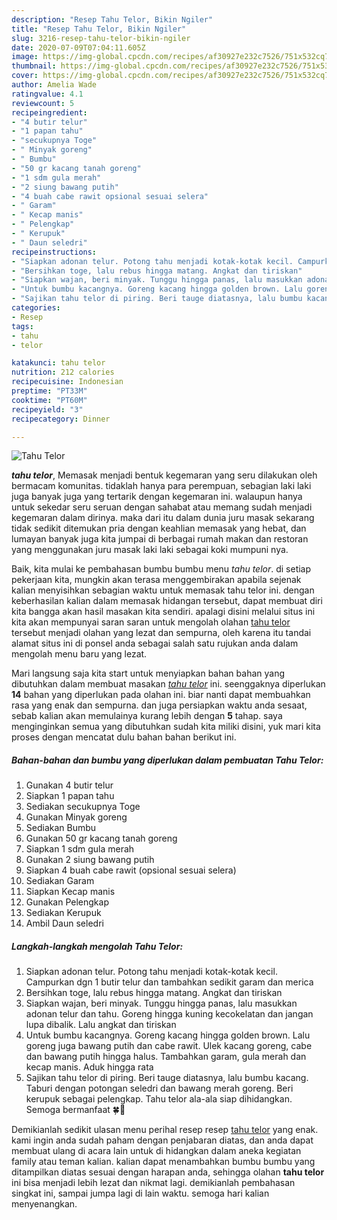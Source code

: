 ```yaml
---
description: "Resep Tahu Telor, Bikin Ngiler"
title: "Resep Tahu Telor, Bikin Ngiler"
slug: 3216-resep-tahu-telor-bikin-ngiler
date: 2020-07-09T07:04:11.605Z
image: https://img-global.cpcdn.com/recipes/af30927e232c7526/751x532cq70/tahu-telor-foto-resep-utama.jpg
thumbnail: https://img-global.cpcdn.com/recipes/af30927e232c7526/751x532cq70/tahu-telor-foto-resep-utama.jpg
cover: https://img-global.cpcdn.com/recipes/af30927e232c7526/751x532cq70/tahu-telor-foto-resep-utama.jpg
author: Amelia Wade
ratingvalue: 4.1
reviewcount: 5
recipeingredient:
- "4 butir telur"
- "1 papan tahu"
- "secukupnya Toge"
- " Minyak goreng"
- " Bumbu"
- "50 gr kacang tanah goreng"
- "1 sdm gula merah"
- "2 siung bawang putih"
- "4 buah cabe rawit opsional sesuai selera"
- " Garam"
- " Kecap manis"
- " Pelengkap"
- " Kerupuk"
- " Daun seledri"
recipeinstructions:
- "Siapkan adonan telur. Potong tahu menjadi kotak-kotak kecil. Campurkan dgn 1 butir telur dan tambahkan sedikit garam dan merica"
- "Bersihkan toge, lalu rebus hingga matang. Angkat dan tiriskan"
- "Siapkan wajan, beri minyak. Tunggu hingga panas, lalu masukkan adonan telur dan tahu. Goreng hingga kuning kecokelatan dan jangan lupa dibalik. Lalu angkat dan tiriskan"
- "Untuk bumbu kacangnya. Goreng kacang hingga golden brown. Lalu goreng juga bawang putih dan cabe rawit. Ulek kacang goreng, cabe dan bawang putih hingga halus. Tambahkan garam, gula merah dan kecap manis. Aduk hingga rata"
- "Sajikan tahu telor di piring. Beri tauge diatasnya, lalu bumbu kacang. Taburi dengan potongan seledri dan bawang merah goreng. Beri kerupuk sebagai pelengkap. Tahu telor ala-ala siap dihidangkan. Semoga bermanfaat 🍀💚"
categories:
- Resep
tags:
- tahu
- telor

katakunci: tahu telor 
nutrition: 212 calories
recipecuisine: Indonesian
preptime: "PT33M"
cooktime: "PT60M"
recipeyield: "3"
recipecategory: Dinner

---
```



![Tahu Telor](https://img-global.cpcdn.com/recipes/af30927e232c7526/751x532cq70/tahu-telor-foto-resep-utama.jpg)

<b><i>tahu telor</i></b>, Memasak menjadi bentuk kegemaran yang seru dilakukan oleh bermacam komunitas. tidaklah hanya para perempuan, sebagian laki laki juga banyak juga yang tertarik dengan kegemaran ini. walaupun hanya untuk sekedar seru seruan dengan sahabat atau memang sudah menjadi kegemaran dalam dirinya. maka dari itu dalam dunia juru masak sekarang tidak sedikit ditemukan pria dengan keahlian memasak yang hebat, dan lumayan banyak juga kita jumpai di berbagai rumah makan dan restoran yang menggunakan juru masak laki laki sebagai koki mumpuni nya.



Baik, kita mulai ke pembahasan bumbu bumbu menu <i>tahu telor</i>. di setiap pekerjaan kita, mungkin akan terasa menggembirakan apabila sejenak kalian menyisihkan sebagian waktu untuk memasak tahu telor ini. dengan keberhasilan kalian dalam memasak hidangan tersebut, dapat membuat diri kita bangga akan hasil masakan kita sendiri. apalagi disini melalui situs ini kita akan mempunyai saran saran untuk mengolah olahan <u>tahu telor</u> tersebut menjadi olahan yang lezat dan sempurna, oleh karena itu tandai alamat situs ini di ponsel anda sebagai salah satu rujukan anda dalam mengolah menu baru yang lezat.


Mari langsung saja kita start untuk menyiapkan bahan bahan yang dibutuhkan dalam membuat masakan <u><i>tahu telor</i></u> ini. seenggaknya diperlukan <b>14</b> bahan yang diperlukan pada olahan ini. biar nanti dapat membuahkan rasa yang enak dan sempurna. dan juga persiapkan waktu anda sesaat, sebab kalian akan memulainya kurang lebih dengan <b>5</b> tahap. saya menginginkan semua yang dibutuhkan sudah kita miliki disini, yuk mari kita proses dengan mencatat dulu bahan bahan berikut ini.

<!--inarticleads1-->

##### Bahan-bahan dan bumbu yang diperlukan dalam pembuatan Tahu Telor:

1. Gunakan 4 butir telur
1. Siapkan 1 papan tahu
1. Sediakan secukupnya Toge
1. Gunakan  Minyak goreng
1. Sediakan  Bumbu
1. Gunakan 50 gr kacang tanah goreng
1. Siapkan 1 sdm gula merah
1. Gunakan 2 siung bawang putih
1. Siapkan 4 buah cabe rawit (opsional sesuai selera)
1. Sediakan  Garam
1. Siapkan  Kecap manis
1. Gunakan  Pelengkap
1. Sediakan  Kerupuk
1. Ambil  Daun seledri




<!--inarticleads2-->

##### Langkah-langkah mengolah Tahu Telor:

1. Siapkan adonan telur. Potong tahu menjadi kotak-kotak kecil. Campurkan dgn 1 butir telur dan tambahkan sedikit garam dan merica
1. Bersihkan toge, lalu rebus hingga matang. Angkat dan tiriskan
1. Siapkan wajan, beri minyak. Tunggu hingga panas, lalu masukkan adonan telur dan tahu. Goreng hingga kuning kecokelatan dan jangan lupa dibalik. Lalu angkat dan tiriskan
1. Untuk bumbu kacangnya. Goreng kacang hingga golden brown. Lalu goreng juga bawang putih dan cabe rawit. Ulek kacang goreng, cabe dan bawang putih hingga halus. Tambahkan garam, gula merah dan kecap manis. Aduk hingga rata
1. Sajikan tahu telor di piring. Beri tauge diatasnya, lalu bumbu kacang. Taburi dengan potongan seledri dan bawang merah goreng. Beri kerupuk sebagai pelengkap. Tahu telor ala-ala siap dihidangkan. Semoga bermanfaat 🍀💚




Demikianlah sedikit ulasan menu perihal resep resep <u>tahu telor</u> yang enak. kami ingin anda sudah paham dengan penjabaran diatas, dan anda dapat membuat ulang di acara lain untuk di hidangkan dalam aneka kegiatan family atau teman kalian. kalian dapat menambahkan bumbu bumbu yang ditampilkan diatas sesuai dengan harapan anda, sehingga olahan <b>tahu telor</b> ini bisa menjadi lebih lezat dan nikmat lagi. demikianlah pembahasan singkat ini, sampai jumpa lagi di lain waktu. semoga hari kalian menyenangkan.
